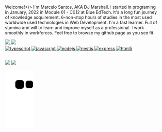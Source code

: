 Welcome!</>
I'm Marcelo Santos, AKA DJ Marshall.
I started in programing in January, 2022 in Module 01 - C012 at Blue EdTech.
It's a long fun journey of knowledge acquirement. 6-non-stop hours of studies in the most used worldwide used technologies in 
Web Development.
I'm a fast learner. Full of stamina and will to learn and improve myself as a professional. I work smoothly in workforces.
Feel free to browse my github page as you see fit.



<div>
  <a href="https://github.com/DJMarshallSantos">
  <img height="180em" src="https://github-readme-stats.vercel.app/api?username=DJMarshallSantos&show_icons=true&theme=tokyonight&include_all_commits=true&count_private=true"/>
  <img height="180em" src="https://github-readme-stats.vercel.app/api/top-langs/?username=DJMarshallSantos&layout=compact&langs_count=7&theme=tokyonight"/>
</div>
  
<div>
  <img align="center" height="30" width="40" alt="typescript" src="https://cdn.jsdelivr.net/gh/devicons/devicon/icons/typescript/typescript-plain.svg" />
  <img align="center" height="30" width="40" alt="javascript" src="https://cdn.jsdelivr.net/gh/devicons/devicon/icons/javascript/javascript-original.svg" />
  <img align="center" height="30" width="40" alt="nodejs" src="https://cdn.jsdelivr.net/gh/devicons/devicon/icons/nodejs/nodejs-original.svg" />
  <img align="center" height="30" width="40" alt="nestjs" src="https://cdn.jsdelivr.net/gh/devicons/devicon/icons/nestjs/nestjs-plain.svg" />
  <img align="center" height="30" width="40" alt="express" src="https://cdn.jsdelivr.net/gh/devicons/devicon/icons/express/express-original.svg" />
  <img align="center" height="30" width="40" alt="html5" src="https://cdn.jsdelivr.net/gh/devicons/devicon/icons/html5/html5-original.svg" />
</div>

##
  
<div>
  <a href="marceloaquinodossantos@gmail.com" target="_blank"><img src="https://img.shields.io/badge/Gmail-D14836?style=for-the-badge&logo=gmail&logoColor=white"></a>
  <a href="https://www.linkedin.com/in/marcelo-a-santos-76141b85/" target="_blank"><img src="https://img.shields.io/badge/LinkedIn-76141b85?style=for-the-badge&logo=linkedin&logoColor=white"></a>
</div>
  
  ![Snake animation](https://github.com/DJMarshallSantos/DJMarshallSantos/blob/output/github-contribution-grid-snake.svg)
